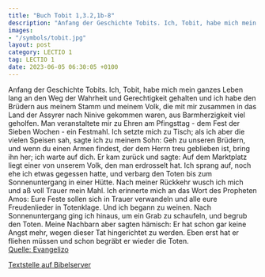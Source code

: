 ```yaml
---
title: "Buch Tobit 1,3.2,1b-8"
description: "Anfang der Geschichte Tobits. Ich, Tobit, habe mich mein ganzes Leben lang an den Weg der Wahrheit und Gerechtigkeit gehalten und ich habe den Brüdern aus meinem Stamm und meinem Volk, die mit mir zusammen in das Land der Assyrer nach Ninive gekommen waren, aus Barmherzigkeit vie...."
images:
- "/symbols/tobit.jpg"
layout: post
category: LECTIO 1
tag: LECTIO 1
date: 2023-06-05 06:30:05 +0100
---
```

Anfang der Geschichte Tobits. Ich, Tobit, habe mich mein ganzes Leben lang an den Weg der Wahrheit und Gerechtigkeit gehalten und ich habe den Brüdern aus meinem Stamm und meinem Volk, die mit mir zusammen in das Land der Assyrer nach Ninive gekommen waren, aus Barmherzigkeit viel geholfen.<!--more-->
Man veranstaltete mir zu Ehren am Pfingsttag - dem Fest der Sieben Wochen - ein Festmahl.
Ich setzte mich zu Tisch; als ich aber die vielen Speisen sah, sagte ich zu meinem Sohn: Geh zu unseren Brüdern, und wenn du einen Armen findest, der dem Herrn treu geblieben ist, bring ihn her; ich warte auf dich.
Er kam zurück und sagte: Auf dem Marktplatz liegt einer von unserem Volk, den man erdrosselt hat.
Ich sprang auf, noch ehe ich etwas gegessen hatte, und verbarg den Toten bis zum Sonnenuntergang in einer Hütte.
Nach meiner Rückkehr wusch ich mich und aß voll Trauer mein Mahl.
Ich erinnerte mich an das Wort des Propheten Amos: Eure Feste sollen sich in Trauer verwandeln und alle eure Freudenlieder in Totenklage. Und ich begann zu weinen.
Nach Sonnenuntergang ging ich hinaus, um ein Grab zu schaufeln, und begrub den Toten.
Meine Nachbarn aber sagten hämisch: Er hat schon gar keine Angst mehr, wegen dieser Tat hingerichtet zu werden. Eben erst hat er fliehen müssen und schon begräbt er wieder die Toten.<br>
[Quelle: Evangelizo](https://evangeliumtagfuertag.org/DE/gospel)

[Textstelle auf Bibelserver](https://www.bibleserver.com/EU/Tobit1,3.2,1b-8)
